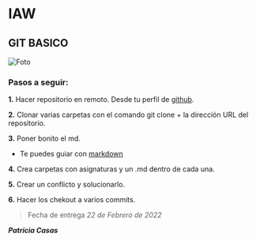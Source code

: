 
# IAW

## GIT BASICO ##
![Foto](https://cedominombre.com/wp-content/uploads/git-header.png)
### Pasos a seguir: ###

**1.** Hacer repositorio en remoto. Desde tu perfil de [github](github.com).




**2.** Clonar varias carpetas con el comando git clone + la dirección URL del repositorio.

**3.** Poner bonito el md.
- Te puedes guiar con [markdown](https://markdown.es/sintaxis-markdown/)

**4.** Crea carpetas con asignaturas y un .md dentro de cada una.

**5.** Crear un conflicto y solucionarlo.

**6.** Hacer los chekout a varios commits.


> Fecha de entrega *22 de Febrero de 2022* 

**_Patricia Casas_**